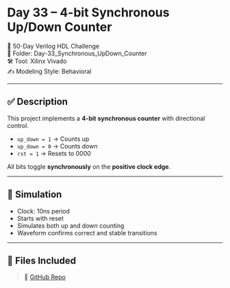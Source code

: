 # Day 33 – 4-bit Synchronous Up/Down Counter

📅 50-Day Verilog HDL Challenge  
📁 Folder: Day-33_Synchronous_UpDown_Counter  
🛠️ Tool: Xilinx Vivado  
✍️ Modeling Style: Behavioral

---

## ✅ Description

This project implements a **4-bit synchronous counter** with directional control.

- `up_down = 1` → Counts up
- `up_down = 0` → Counts down
- `rst = 1` → Resets to 0000

All bits toggle **synchronously** on the **positive clock edge**.

---

## 🧪 Simulation

- Clock: 10ns period
- Starts with reset
- Simulates both up and down counting
- Waveform confirms correct and stable transitions

---

## 📂 Files Included

> 🔗 [GitHub Repo](https://github.com/dedeep-vlsi-fe-engg/verilog-50day-challenge.git)
